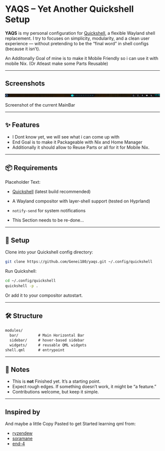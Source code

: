 # YAQS – Yet Another Quickshell Setup

**YAQS** is my personal configuration for [Quickshell](https://quickshell.org/), a flexible Wayland shell replacement.
I try to focuses on simplicity, modularity, and a clean user experience — without pretending to be the “final word” in shell configs (because it isn’t).

An Additonally Goal of mine is to make it Mobile Friendly so i can use it with mobile Nix.
(Or Atleast make some Parts Reusable)

---

## Screenshots

![Screenshot](./Screenshot.png)

Screenshot of the current MainBar

---

## ✨ Features

* I Dont know yet, we will see what i can come up with
* End Goal is to make it Packageable with Nix and Home Manager
* Additionally it should allow to Reuse Parts or all for it for Mobile Nix.

---

## 📦 Requirements

Placeholder Text:
* [Quickshell](https://quickshell.org/) (latest build recommended)
* A Wayland compositor with layer-shell support (tested on Hyprland)
* `notify-send` for system notifications

* This Section needs to be re-done...

---

## 🚀 Setup

Clone into your Quickshell config directory:

```sh
git clone https://github.com/Genei180/yaqs.git ~/.config/quickshell
```

Run Quickshell:

```sh
cd ~/.config/quickshell
quickshell -p .
```

Or add it to your compositor autostart.

---

## 🛠️ Structure

```
modules/
  bar/         # Main Horizontal Bar
  sidebar/     # hover-based sidebar
  widgets/     # reusable QML widgets
shell.qml      # entrypoint
```

---

## 📌 Notes

* This is **not** Finished yet. It’s a starting point.
* Expect rough edges. If something doesn’t work, it might be “a feature.”
* Contributions welcome, but keep it simple.

---

## Inspired by

And maybe a little Copy Pasted to get Started learning qml from:
* [ryzendew](https://github.com/ryzendew/Reborn-Quickshell)
* [soramane](https://github.com/caelestia-dots/shell/tree/main)
* [end-4](https://github.com/end-4/dots-hyprland)

